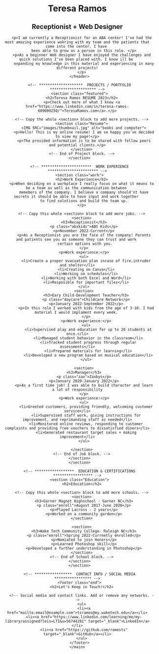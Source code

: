 <!DOCTYPE html>
<html lang="en">
  <head>
    <meta charset="UTF-8">
    <meta name="viewport" content="width=device-width, initial-scale=1.0">
    <title>Ramos Resume</title>
    <link rel="stylesheet" href="styles.css">
  </head>
  <body>
    <main>
      <!-- ***********************  ABOUT / PROFILE  *********************** -->
      <header>
        <h1>Teresa Ramos</h1>
        <h2>Receptionist + Web Designer</h2>

        <p>I am currently a Receptionist for an ABA center! I've had the most amazing experience wokring with my team and the patients that come into the center. I have 
          been able to grow as a person in this role. </p>
        <p>As a beginner Web designer I have enjoyed the challenges and quick solutions I've been placed with. I know ill be 
          expanding my knowledge in this material and experiencing in many different projects!
        </p>
      </header>

      <!-- ********************  PROJECTS / PORTFOLIO  ********************* -->
      <section class="featured">
        <h2>Teresa Ramos RESUME 2023</h2>
        <p>Check out more of what I know <a href="https://www.linkedin.com/in/teresa-ramos-609080250/">TeresaRamos.com</a>.</p>

        <!-- Copy the whole <section> block to add more projects. -->
        <section class="Resume">
          <IMG SRC="images/thumbnail.jpg" alt="books and computer">
          <p>Hello! This is my online resume! I am so happy you've decided to view my page!</p>
          <p>The provided information is to be shared with fellow peers and potential clients.</p>
        </section>
        <!-- End of Project block. -->
      </section>

      <!-- ***********************  WORK EXPERIENCE  *********************** -->
      <section class="work">
        <h2>Work Experience</h2>
        <p>When deciding on a workplace I really focus on what it means to be a team as well as the communication between 
          memebers of the company. I believe a company should'nt have secrets it should be able to have input and work together 
          to find solutions and build the team up.
        </p>

        <!-- Copy this whole <section> block to add more jobs. -->
        <section>
          <h3>Receptionist</h3>
          <p class="abskids">ABS Kids</p>
          <p>November 2022-Current</p>
          <p>As a Receptionist you are the face of the company! Parents and patients see you as someone they can trust and work 
            certain options with you. 
          </p>
          <p>Work experience:</p>
          <ul>
            <li>Create a proper evacuation plan incase of fire,intruder and shelter</li>
            <li>Creating on Canva</li>
            <li>Working on schedules</li>
            <li>Working with both Excel and Word</li>
            <li>Resposible for important files</li>
          </ul>
          <section>
            <h3>Eary Child-Development Teacher</h3>
            <p class="daycare">Childcare Network</p>
            <p>January 2022-September 2022</p>
            <p>In this role I worked with kids from the age of 3-10. I had material I would implament every week. 
            </p>
            <p>Work experience:</p>
            <ul>
              <li>Supervised play and education for up to 20 students at once.</li>
              <li>Managed student behavior in the classroom</li>
              <li>Tracked student progress through regular assessments</li>
              <li>Prepared materials for learning</li>
              <li>Developed a new program based on musical education</li>
            </ul>

          <section>
          <h3>Manager</h3>
          <p class="zax">Zaxbys</p>
          <p>January 2020-January 2022</p>
          <p>As a first time job! I was able to build character and learn a lot of responsibility
          </p>
          <p>Work experience:</p>
          <ul>
            <li>Greeted customers, providing friendly, welcoming customer service</li>
            <li>Supervised staff work, giving instructions for improvement, and reprimanding staff as needed</li>
            <li>Monitored online reviews, responding to customer complaints and providing free vouchers to dissatisfied diners</li>
            <li>Generated restaurant target sales + making improvement</li>
          </ul>

        </section>
        <!-- End of Job block. -->
      </section>
      </section>

      <!-- ******************  EDUCATION & CERTIFICATIONS ****************** -->
      <section class="Education">
        <h2>Education</h2>

        <!-- Copy this whole <section> block to add more schools. -->
        <section>
          <h3>Garner Magnet Highschool - Garner NC</h3>
          <p class="enroll">August 2017-June 2020</p>
          <p>Played Lacross - 2 years</p>
          <p>Worked on a community garden</p>
        </section>

        <section>
          <h3>Wake Tech Community College- Raleigh NC</h3>
          <p class="enroll">Spring 2022-Currnetly enrolled</p>
          <p>Nomiated to join Honors</p>
          <p>Learned Photoshop skill</p>
          <p>Developed a further understanding in Photoshop</p>
        </section>
        <!-- End of School block. -->
      </section>
      </section>

      <!-- *****************  CONTACT INFO / SOCIAL MEDIA  ***************** -->
      <footer class="end">
        <h2>Let's Keep in Touch!</h2>

        <!-- Social media and contact links. Add or remove any networks. -->
        <ul>
          <li><a href="mailto:email@example.com">tsramos@my.waketech.edu</a></li>
          <li><a href="https://www.linkedin.com/learning/me/my-library/assigned?leis=LTI&u=56744281" target="_blank">LinkedIn</a></li>
          <li><a href="https://github.com/ramosts" target="_blank">GitHub</a></li>
        </ul>
      </footer>
    </main>
  </body>
</html>

